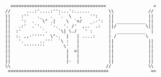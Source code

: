 <pre>

     ====================================                  =====================================
   //      ...:'....:'':...':......       \\             //                                     \\
   ||    :''   ._   .  `.  \   ,   '':    ||             ||       A                             ||
   ||    ':  .   \" .|    \  `>/   _.-':  || ___________ ||         R                           ||
   ||   .:'  .`'.   `-.  '. /'  ,..  .:   ||/           \||           B                         ||
   ||  :'        `.    `\| \./   ' :      |  ___________  |             O                       ||
   ||  :. ,,-'''''  \"-.  |   | ....:     | /           \                 V                     ||
   ||   '.      ..'''  `\ :   |           ||             ||                 I                   ||
   ||     ''''''''       \'   |           ||             ||                   Z                 ||
   ||                     |  =|           ||             ||                                     ||
   ||                     |   |           ||             ||                                     ||
   ||                     |-  |           ||             ||                                     ||
   \\                                    //              \\                                    //
    ======================================                ======================================

</pre>
